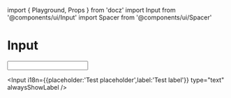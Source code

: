 import { Playground, Props } from 'docz'
import Input from '@components/ui/Input'
import Spacer from '@components/ui/Spacer'

# Input

<Props of={Input} />

<Playground>
  <Input
    i18n={{placeholder:'Test placeholder',label:'Test label'}}
    type="text"
  />

  <Spacer />

  <Input
    i18n={{placeholder:'Test placeholder',label:'Test label'}}
    type="text"
    alwaysShowLabel
  />
</Playground>
